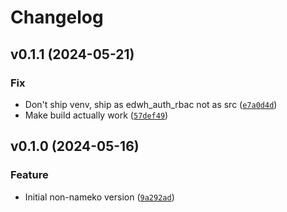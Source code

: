 # Changelog

<!--next-version-placeholder-->

## v0.1.1 (2024-05-21)

### Fix

* Don't ship venv, ship as edwh_auth_rbac not as src ([`e7a0d4d`](https://github.com/educationwarehouse/edwh-auth-rbac/commit/e7a0d4de6361e941c28c1b3f81cbed1a13f48011))
* Make build actually work ([`57def49`](https://github.com/educationwarehouse/edwh-auth-rbac/commit/57def49f6113f52ed5dffbf32fd01da906d56826))

## v0.1.0 (2024-05-16)

### Feature

* Initial non-nameko version ([`9a292ad`](https://github.com/educationwarehouse/edwh-auth-rbac/commit/9a292ad3de3b7181f2cbcea8c227dbfccc1c4bc4))
